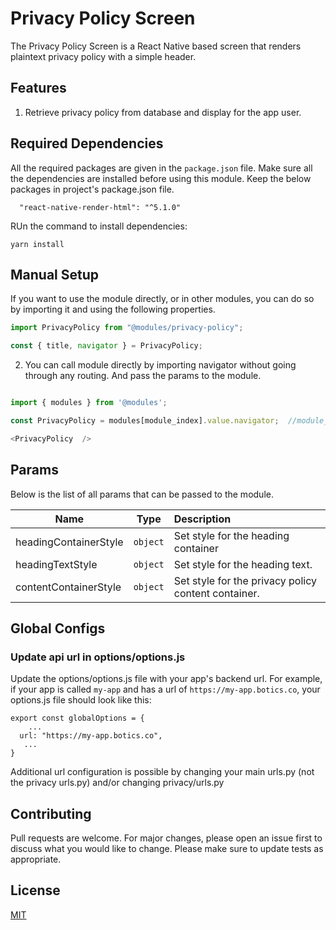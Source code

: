 # Privacy Policy Screen

The Privacy Policy Screen is a React Native based screen that renders plaintext privacy policy with a simple header.

## Features

1. Retrieve privacy policy from database and display for the app user.


## Required Dependencies
All the required packages are given in the `package.json` file. Make sure all the dependencies are installed before using this module. 
Keep the below packages in project's package.json file.
```
  "react-native-render-html": "^5.1.0"
```
RUn the command to install dependencies:
  ```
  yarn install
  ```


## Manual Setup

If you want to use the module directly, or in other modules, you can do so by importing it and using the following properties.

```javascript
import PrivacyPolicy from "@modules/privacy-policy";

const { title, navigator } = PrivacyPolicy;
```

2. You can call module directly by importing navigator without going through any routing. And pass the params to the module.

```javascript

import { modules } from '@modules';

const PrivacyPolicy = modules[module_index].value.navigator;  //module_index : position of the module in modules folder

<PrivacyPolicy  />

```

## Params

Below is the list of all params that can be passed to the module.

| Name                  | Type       | Description                                                    |
| --------------------- |:----------:|:---------------------------------------------------------------|
| headingContainerStyle | `object`   | Set style for the heading container|
| headingTextStyle       | `object` |  Set style for the heading text.             |
| contentContainerStyle | `object`   | Set style for the privacy policy content container.                 |


## Global Configs
### Update api url in options/options.js

Update the options/options.js file with your app's backend url. For example, if your app is called `my-app` and has a url of `https://my-app.botics.co`, your options.js file should look like this: 

```
export const globalOptions = {
    ...
  url: "https://my-app.botics.co",
   ...
}
```

Additional url configuration is possible by changing your main urls.py (not the privacy urls.py) and/or changing privacy/urls.py

## Contributing

Pull requests are welcome. For major changes, please open an issue first to discuss what you would like to change.
Please make sure to update tests as appropriate.

## License

[MIT](https://choosealicense.com/licenses/mit/)
